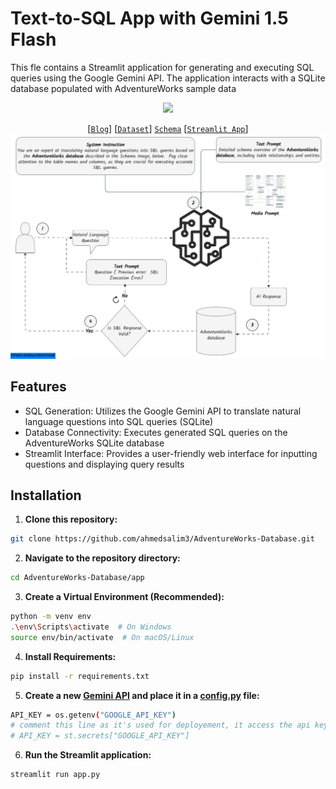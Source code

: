 # Text-to-SQL App with Gemini 1.5 Flash

This fle contains a Streamlit application for generating and executing SQL queries using the Google Gemini API. The application interacts with a SQLite database populated with AdventureWorks sample data

<p align= "center">
<img src="https://img.shields.io/badge/PYTHON-3.9+-orange">
</p>

<div align="center">
  
[[`Blog`](https://ahmedsalim3.github.io/posts/text-to-sql)] [[`Dataset`](https://www.kaggle.com/datasets/ukveteran/adventure-works)] [`Schema`](https://ahmedsalim3.github.io/posts/adventureworks-database/#entity-relationship-diagram-erd) [[`Streamlit App`](https://ai-sql.streamlit.app/)]
![diagram](./ui/text-to-sql.gif)
</div>

## Features
- SQL Generation: Utilizes the Google Gemini API to translate natural language questions into SQL queries (SQLite)
- Database Connectivity: Executes generated SQL queries on the AdventureWorks SQLite database
- Streamlit Interface: Provides a user-friendly web interface for inputting questions and displaying query results

## Installation

1. **Clone this repository:**

  ```bash
  git clone https://github.com/ahmedsalim3/AdventureWorks-Database.git
  ```

2. **Navigate to the repository directory:**

  ```bash
  cd AdventureWorks-Database/app
  ```

3. **Create a Virtual Environment (Recommended):**

  ```bash
  python -m venv env
  .\env\Scripts\activate  # On Windows
  source env/bin/activate  # On macOS/Linux
  ```

4. **Install Requirements:**

  ```bash
  pip install -r requirements.txt
  ```

5. **Create a new [Gemini API](https://aistudio.google.com/app/apikey) and place it in a [config.py](https://github.com/ahmedsalim3/AdventureWorks-Database/blob/6b06f38f9c4a191edc41857312b4654617d6cfd3/app/config.py#L16) file:**

  ```bash
  API_KEY = os.getenv("GOOGLE_API_KEY")
  # comment this line as it's used for deployement, it access the api key through streamlit secrets
  # API_KEY = st.secrets["GOOGLE_API_KEY"]
  ```

6. **Run the Streamlit application:**

  ```bash
  streamlit run app.py
  ```
